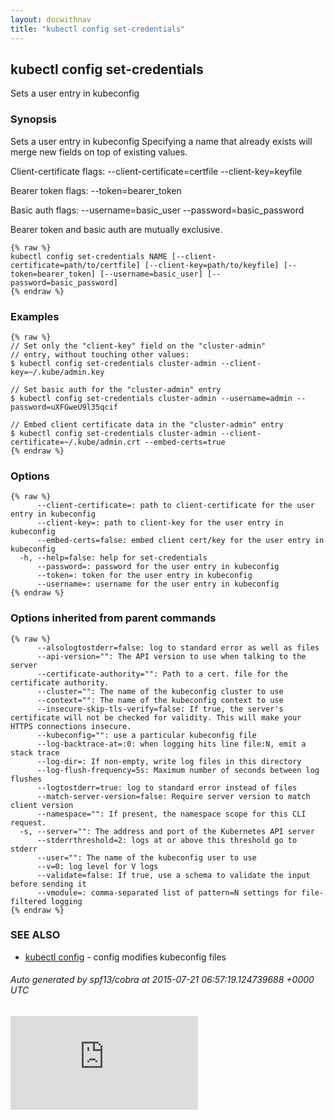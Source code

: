 ```yaml
---
layout: docwithnav
title: "kubectl config set-credentials"
---
```

<!-- BEGIN MUNGE: UNVERSIONED_WARNING -->


<!-- END MUNGE: UNVERSIONED_WARNING -->

## kubectl config set-credentials

Sets a user entry in kubeconfig

### Synopsis


Sets a user entry in kubeconfig
Specifying a name that already exists will merge new fields on top of existing values.

  Client-certificate flags:
    --client-certificate=certfile --client-key=keyfile

  Bearer token flags:
    --token=bearer_token

  Basic auth flags:
    --username=basic_user --password=basic_password

  Bearer token and basic auth are mutually exclusive.


```
{% raw %}
kubectl config set-credentials NAME [--client-certificate=path/to/certfile] [--client-key=path/to/keyfile] [--token=bearer_token] [--username=basic_user] [--password=basic_password]
{% endraw %}
```

### Examples

```
{% raw %}
// Set only the "client-key" field on the "cluster-admin"
// entry, without touching other values:
$ kubectl config set-credentials cluster-admin --client-key=~/.kube/admin.key

// Set basic auth for the "cluster-admin" entry
$ kubectl config set-credentials cluster-admin --username=admin --password=uXFGweU9l35qcif

// Embed client certificate data in the "cluster-admin" entry
$ kubectl config set-credentials cluster-admin --client-certificate=~/.kube/admin.crt --embed-certs=true
{% endraw %}
```

### Options

```
{% raw %}
      --client-certificate=: path to client-certificate for the user entry in kubeconfig
      --client-key=: path to client-key for the user entry in kubeconfig
      --embed-certs=false: embed client cert/key for the user entry in kubeconfig
  -h, --help=false: help for set-credentials
      --password=: password for the user entry in kubeconfig
      --token=: token for the user entry in kubeconfig
      --username=: username for the user entry in kubeconfig
{% endraw %}
```

### Options inherited from parent commands

```
{% raw %}
      --alsologtostderr=false: log to standard error as well as files
      --api-version="": The API version to use when talking to the server
      --certificate-authority="": Path to a cert. file for the certificate authority.
      --cluster="": The name of the kubeconfig cluster to use
      --context="": The name of the kubeconfig context to use
      --insecure-skip-tls-verify=false: If true, the server's certificate will not be checked for validity. This will make your HTTPS connections insecure.
      --kubeconfig="": use a particular kubeconfig file
      --log-backtrace-at=:0: when logging hits line file:N, emit a stack trace
      --log-dir=: If non-empty, write log files in this directory
      --log-flush-frequency=5s: Maximum number of seconds between log flushes
      --logtostderr=true: log to standard error instead of files
      --match-server-version=false: Require server version to match client version
      --namespace="": If present, the namespace scope for this CLI request.
  -s, --server="": The address and port of the Kubernetes API server
      --stderrthreshold=2: logs at or above this threshold go to stderr
      --user="": The name of the kubeconfig user to use
      --v=0: log level for V logs
      --validate=false: If true, use a schema to validate the input before sending it
      --vmodule=: comma-separated list of pattern=N settings for file-filtered logging
{% endraw %}
```

### SEE ALSO

* [kubectl config](kubectl_config.html)	 - config modifies kubeconfig files

###### Auto generated by spf13/cobra at 2015-07-21 06:57:19.124739688 +0000 UTC

<!-- BEGIN MUNGE: IS_VERSIONED -->
<!-- TAG IS_VERSIONED -->
<!-- END MUNGE: IS_VERSIONED -->


<!-- BEGIN MUNGE: GENERATED_ANALYTICS -->
[![Analytics](https://kubernetes-site.appspot.com/UA-36037335-10/GitHub/docs/user-guide/kubectl/kubectl_config_set-credentials.md?pixel)]()
<!-- END MUNGE: GENERATED_ANALYTICS -->

